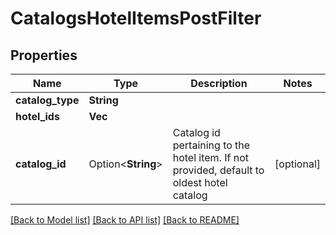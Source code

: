 # CatalogsHotelItemsPostFilter

## Properties

Name | Type | Description | Notes
------------ | ------------- | ------------- | -------------
**catalog_type** | **String** |  | 
**hotel_ids** | **Vec<String>** |  | 
**catalog_id** | Option<**String**> | Catalog id pertaining to the hotel item. If not provided, default to oldest hotel catalog | [optional]

[[Back to Model list]](../README.md#documentation-for-models) [[Back to API list]](../README.md#documentation-for-api-endpoints) [[Back to README]](../README.md)


